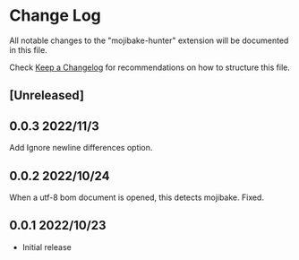 # Change Log

All notable changes to the "mojibake-hunter" extension will be documented in this file.

Check [Keep a Changelog](http://keepachangelog.com/) for recommendations on how to structure this file.

## [Unreleased]

## 0.0.3 2022/11/3

   Add Ignore newline differences option.

## 0.0.2 2022/10/24

   When a utf-8 bom document is opened, this detects mojibake. Fixed.

## 0.0.1 2022/10/23

- Initial release